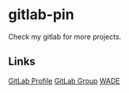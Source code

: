 # gitlab-pin
Check my gitlab for more projects.

## Links
[GitLab Profile](https://gitlab.com/kyle.albert)
[GitLab Group](https://gitlab.com/kyle-albert-oss)
[WADE](https://gitlab.com/kyle-albert-oss/w3d/wade)
